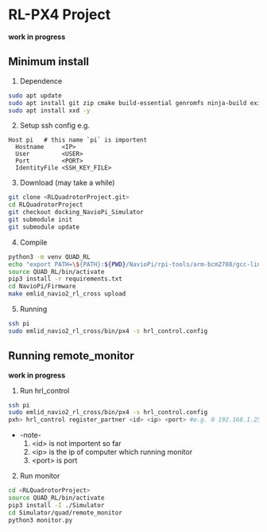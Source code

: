 # RL-PX4 Project
**work in progress**
## Minimum install
1. Dependence
```bash
sudo apt update 
sudo apt install git zip cmake build-essential genromfs ninja-build exiftool astyle -y
sudo apt install xxd -y
```

2. Setup ssh config
e.g.
```hash
Host pi   # this name `pi` is importent
  Hostname     <IP>
  User         <USER>
  Port         <PORT>
  IdentityFile <SSH_KEY_FILE>
```


3. Download (may take a while)
```bash
git clone <RLQuadrotorProject.git>
cd RLQuadrotorProject
git checkout docking_NavioPi_Simulator
git submodule init
git submodule update
```


4. Compile
```bash
python3 -m venv QUAD_RL
echo "export PATH=\${PATH}:${PWD}/NavioPi/rpi-tools/arm-bcm2708/gcc-linaro-arm-linux-gnueabihf-raspbian-x64/bin" >> QUAD_RL/bin/activate
source QUAD_RL/bin/activate
pip3 install -r requirements.txt
cd NavioPi/Firmware
make emlid_navio2_rl_cross upload
```


5. Running
```bash
ssh pi
sudo emlid_navio2_rl_cross/bin/px4 -s hrl_control.config
```

## Running remote_monitor
**work in progress**
1. Run hrl_control
```bash
ssh pi
sudo emlid_navio2_rl_cross/bin/px4 -s hrl_control.config
pxh> hrl_control register_partner <id> <ip> <port> #e.g. 0 192.168.1.255 8889  
```
  -  -note-
      1. \<id\> is not importent so far
      2. \<ip\> is the ip of computer which running monitor
      3. \<port\> is port

2. Run monitor
```bash
cd <RLQuadrotorProject>
source QUAD_RL/bin/activate
pip3 install -I ./Simulator
cd Simulator/quad/remote_monitor
python3 monitor.py
```

